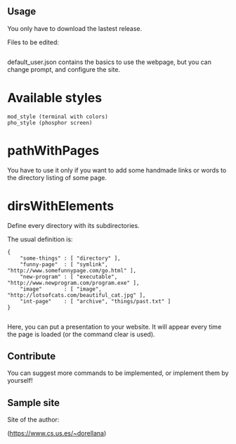 ## Usage

You only have to download the lastest release.

Files to be edited:

```conf/user.json
```
default_user.json contains the basics to use the webpage, but you can change prompt, and configure the site.

# Available styles

```whi_style (by default)
mod_style (terminal with colors)
pho_style (phosphor screen)
```

# pathWithPages

You have to use it only if you want to add some handmade links or words to the directory listing of some page.

# dirsWithElements

Define every directory with its subdirectories.

The usual definition is:

```"~" :
{
    "some-things" : [ "directory" ],
    "funny-page"  : [ "symlink", "http://www.somefunnypage.com/go.html" ],
    "new-program" : [ "executable", "http://www.newprogram.com/program.exe" ],
    "image"       : [ "image", "http://lotsofcats.com/beautiful_cat.jpg" ],
    "int-page"    : [ "archive", "things/past.txt" ]
}
```

```html/present.html
```
Here, you can put a presentation to your website.
It will appear every time the page is loaded (or the command clear is used).

## Contribute

You can suggest more commands to be implemented, or implement them by yourself!

## Sample site

Site of the author:

(https://www.cs.us.es/~dorellana)